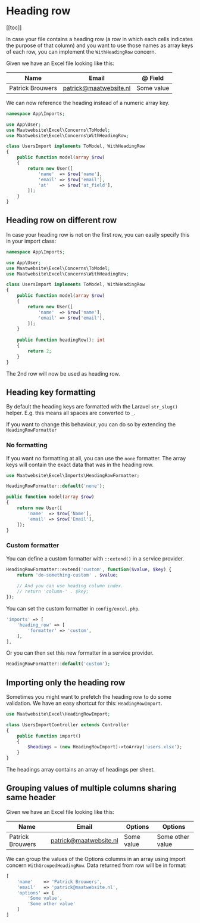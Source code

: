 # Heading row

[[toc]]

In case your file contains a heading row (a row in which each cells indicates the purpose of that column) and you want to use those names as array keys of each row, you can implement the `WithHeadingRow` concern.

Given we have an Excel file looking like this:

| Name | Email | @ Field |
|---- |----|---|
| Patrick Brouwers | patrick@maatwebsite.nl | Some value |

We can now reference the heading instead of a numeric array key.

```php
namespace App\Imports;

use App\User;
use Maatwebsite\Excel\Concerns\ToModel;
use Maatwebsite\Excel\Concerns\WithHeadingRow;

class UsersImport implements ToModel, WithHeadingRow
{
    public function model(array $row)
    {
        return new User([
            'name'  => $row['name'],
            'email' => $row['email'],
            'at'    => $row['at_field'],
        ]);
    }
}
```

## Heading row on different row

In case your heading row is not on the first row, you can easily specify this in your import class:

```php
namespace App\Imports;

use App\User;
use Maatwebsite\Excel\Concerns\ToModel;
use Maatwebsite\Excel\Concerns\WithHeadingRow;

class UsersImport implements ToModel, WithHeadingRow
{
    public function model(array $row)
    {
        return new User([
            'name'  => $row['name'],
            'email' => $row['email'],
        ]);
    }
    
    public function headingRow(): int
    {
        return 2;
    }
}
```

The 2nd row will now be used as heading row.

## Heading key formatting

By default the heading keys are formatted with the Laravel `str_slug()` helper. E.g. this means all spaces are converted to `_`.

If you want to change this behaviour, you can do so by extending the `HeadingRowFormatter`

### No formatting

If you want no formatting at all, you can use the `none` formatter. The array keys will contain the exact data that was in the heading row.

```php
use Maatwebsite\Excel\Imports\HeadingRowFormatter;

HeadingRowFormatter::default('none');

public function model(array $row)
{
    return new User([
        'name'  => $row['Name'],
        'email' => $row['Email'],
    ]);
}
```

### Custom formatter

You can define a custom formatter with `::extend()` in a service provider.

```php
HeadingRowFormatter::extend('custom', function($value, $key) {
    return 'do-something-custom' . $value; 
    
    // And you can use heading column index.
    // return 'column-' . $key; 
});
```

You can set the custom formatter in `config/excel.php`.

```php
'imports' => [
    'heading_row' => [
        'formatter' => 'custom',
    ],
],
```

Or you can then set this new formatter in a service provider.

```php
HeadingRowFormatter::default('custom');
```

## Importing only the heading row

Sometimes you might want to prefetch the heading row to do some validation. We have an easy shortcut for this: `HeadingRowImport`.

```php
use Maatwebsite\Excel\HeadingRowImport;

class UsersImportController extends Controller 
{
    public function import()
    {
        $headings = (new HeadingRowImport)->toArray('users.xlsx');
    }
}
```

The headings array contains an array of headings per sheet. 

## Grouping values of multiple columns sharing same header

Given we have an Excel file looking like this:

| Name | Email | Options | Options |
|---- |----|---|---|
| Patrick Brouwers | patrick@maatwebsite.nl | Some value | Some other value |

We can group the values of the Options columns in an array using import concern `WithGroupedHeadingRow`. Data returned from row will be in format:
```php
[
    'name'    => 'Patrick Brouwers',
    'email'   => 'patrick@maatwebsite.nl',
    'options' => [
        'Some value',
        'Some other value'
    ]
]
```
